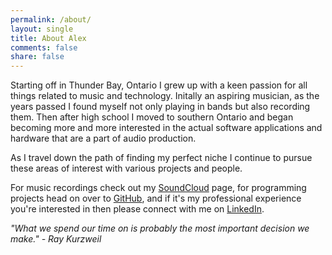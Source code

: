 ```yaml
---
permalink: /about/
layout: single
title: About Alex
comments: false
share: false
---
```


Starting off in Thunder Bay, Ontario I grew up with a keen passion for all things related to music and technology. Initally an aspiring musician, as the years passed I found myself not only playing in bands but also recording them. Then after high school I moved to southern Ontario and began becoming more and more interested in the actual software applications and hardware that are a part of audio production.

As I travel down the path of finding my perfect niche I continue to pursue these areas of interest with various projects and people.

For music recordings check out my [SoundCloud](https://soundcloud.com/xanderjohnscott) page, for programming projects head on over to [GitHub](https://github.com/amaclean199), and if it's my professional experience you're interested in then please connect with me on [LinkedIn](https://www.linkedin.com/in/alex-maclean-ba018543).

*"What we spend our time on is probably the most important decision we make." - Ray Kurzweil*
